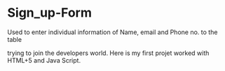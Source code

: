 # Sign_up-Form
Used to enter individual information of Name, email and Phone no. to the table

trying to join the developers world. Here is my first projet worked with HTML+5 and Java Script. 
